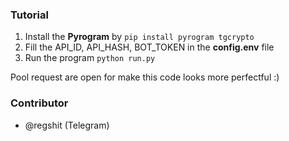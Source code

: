 ### Tutorial
1. Install the **Pyrogram** by `pip install pyrogram tgcrypto`
2. Fill the API_ID, API_HASH, BOT_TOKEN in the **config.env** file
3. Run the program `python run.py`

Pool request are open for make this code looks more perfectful :)

### Contributor
- @regshit (Telegram)
